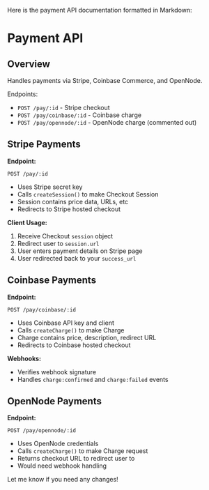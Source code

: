 Here is the payment API documentation formatted in Markdown:

# Payment API

## Overview

Handles payments via Stripe, Coinbase Commerce, and OpenNode.

Endpoints:

- `POST /pay/:id` - Stripe checkout
- `POST /pay/coinbase/:id` - Coinbase charge
- `POST /pay/opennode/:id` - OpenNode charge (commented out)

## Stripe Payments

**Endpoint:**

```
POST /pay/:id
```

- Uses Stripe secret key 
- Calls `createSession()` to make Checkout Session
- Session contains price data, URLs, etc
- Redirects to Stripe hosted checkout

**Client Usage:**

1. Receive Checkout `session` object
2. Redirect user to `session.url` 
3. User enters payment details on Stripe page
4. User redirected back to your `success_url`

## Coinbase Payments 

**Endpoint:**

```
POST /pay/coinbase/:id 
```

- Uses Coinbase API key and client
- Calls `createCharge()` to make Charge
- Charge contains price, description, redirect URL
- Redirects to Coinbase hosted checkout

**Webhooks:**

- Verifies webhook signature
- Handles `charge:confirmed` and `charge:failed` events  

## OpenNode Payments

**Endpoint:**

```
POST /pay/opennode/:id
```

- Uses OpenNode credentials 
- Calls `createCharge()` to make Charge request
- Returns checkout URL to redirect user to
- Would need webhook handling

Let me know if you need any changes!